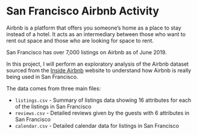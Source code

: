 # San Francisco Airbnb Activity
Airbnb is a platform that offers you someone’s home as a place to stay instead of a hotel. It acts as an intermediary between those who want to rent out space and those who are looking for space to rent. 

San Francisco has over 7,000 listings on Airbnb as of June 2019. 

In this project, I will perform an exploratory analysis of the Airbnb dataset sourced from the [Inside Airbnb](http://insideairbnb.com/about.html#disclaimers) website to understand how Airbnb is really being used in San Francisco. 

The data comes from three main files:
- `listings.csv` - Summary of listings data showing 16 attributes for each of the listings in San Francisco 
- `reviews.csv` - Detailed reviews given by the guests with 6 attributes in San Francisco
- `calendar.csv` - Detailed calendar data for listings in San Francisco
